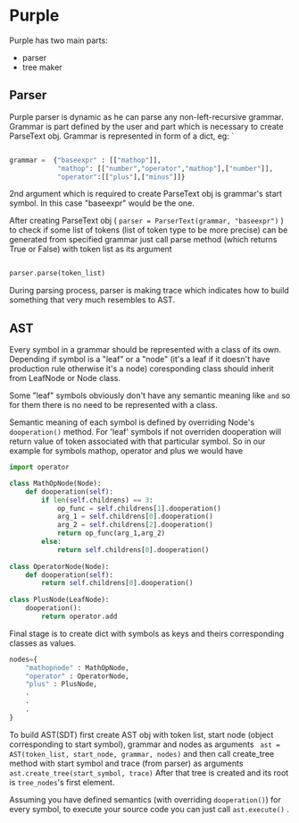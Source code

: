 Purple
===

Purple has two main parts: 
  - parser
  - tree maker
  
## Parser


Purple parser is dynamic as he can parse any non-left-recursive grammar.
Grammar is part defined by the user and part which is necessary 
to create ParseText obj. Grammar is represented in form of a dict, eg:
`
```python

grammar =  {"baseexpr" : [["mathop"]],
    		"mathop": [["number","operator","mathop"],["number"]],
			"operator":[["plus"],["minus"]]}
```
			
2nd argument which is required to create ParseText obj is grammar's start symbol.
In this case "baseexpr" would be the one.

After creating ParseText obj ( ```parser = ParserText(grammar, "baseexpr")``` ) to check if
some list of tokens (list of token type to be more precise) can be generated 
from specified grammar just call parse method (which returns True or False)
with token list as its argument
```python

parser.parse(token_list)
```

During parsing process, parser is making trace which indicates how to build
something that very much resembles to AST.

## AST

Every symbol in a grammar should be represented with a class of its own. 
Depending if symbol is a "leaf" or a "node" (it's a leaf if it doesn't have production rule
otherwise it's a node) coresponding class should inherit from LeafNode or Node class.

Some "leaf" symbols obviously don't have any semantic meaning like ```and``` so for them there is
no need to be represented with a class.

Semantic meaning of each symbol is defined by overriding Node's ```dooperation()``` method.
For 'leaf' symbols if not overriden dooperation will return value of token associated with that
particular symbol.
So in our example for symbols mathop, operator and plus we would have

```python
import operator

class MathOpNode(Node):
	def dooperation(self):
        if len(self.childrens) == 3:
            op_func = self.childrens[1].dooperation()
            arg_1 = self.childrens[0].dooperation()
            arg_2 = self.childrens[2].dooperation()
            return op_func(arg_1,arg_2)
        else:
            return self.childrens[0].dooperation()
            
class OperatorNode(Node):
	def dooperation(self):
		return self.childrens[0].dooperation()
            
class PlusNode(LeafNode):
	dooperation():
		return operator.add
```

Final stage is to create dict with symbols as keys and theirs corresponding classes as values.

```python
nodes={
	"mathopnode" : MathOpNode,
	"operator" : OperatorNode,
	"plus" : PlusNode,
	.
	.
	.
}
```

To build AST(SDT) first create AST obj with token list, start node (object corresponding to start symbol), 
grammar and nodes as arguments ``` ast = AST(token_list, start_node, grammar, nodes)``` 
and then call create_tree method with start symbol and trace (from parser) as arguments ``` ast.create_tree(start_symbol, trace)```
After that tree is created and its root is ```tree_nodes```'s first element.

Assuming you have defined semantics (with overriding ```dooperation()```) for every symbol, to execute your source code
you can just call ```ast.execute()``` .




